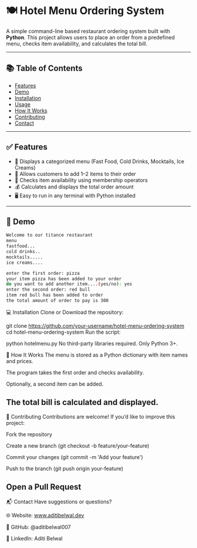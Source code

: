 
# 🍽️ Hotel Menu Ordering System

A simple command-line based restaurant ordering system built with **Python**. This project allows users to place an order from a predefined menu, checks item availability, and calculates the total bill.

---

## 📚 Table of Contents

- [Features](#features)
- [Demo](#demo)
- [Installation](#installation)
- [Usage](#usage)
- [How It Works](#how-it-works)
- [Contributing](#contributing)
- [Contact](#contact)

---

## ✅ Features

- 🧾 Displays a categorized menu (Fast Food, Cold Drinks, Mocktails, Ice Creams)
- 🛒 Allows customers to add 1–2 items to their order
- 🔎 Checks item availability using membership operators
- 💰 Calculates and displays the total order amount
- 🖥️ Easy to run in any terminal with Python installed

---

## 🚀 Demo

```bash
Welcome to our titance restaurant
menu
fastfood...
cold drinks..
mocktails.....
ice creams....

enter the first order: pizza
your item pizza has been added to your order
do you want to add another item....(yes/no): yes
enter the second order: red bull
item red bull has been added to order
the total amount of order to pay is 300
```
💻 Installation
Clone or Download the repository:


git clone https://github.com/your-username/hotel-menu-ordering-system
cd hotel-menu-ordering-system
Run the script:

python hotelmenu.py
No third-party libraries required. Only Python 3+.

🧠 How It Works
The menu is stored as a Python dictionary with item names and prices.

The program takes the first order and checks availability.

Optionally, a second item can be added.

The total bill is calculated and displayed.
---

🤝 Contributing
Contributions are welcome! If you’d like to improve this project:

Fork the repository

Create a new branch (git checkout -b feature/your-feature)

Commit your changes (git commit -m 'Add your feature')

Push to the branch (git push origin your-feature)

Open a Pull Request
---

📬 Contact
Have suggestions or questions?

🌐 Website: www.aditibelwal.dev

💼 GitHub: @aditibelwal007

🔗 LinkedIn: Aditi Belwal

